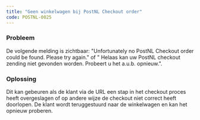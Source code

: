 ```yaml
---
title: "Geen winkelwagen bij PostNL Checkout order"
code: POSTNL-0025
---
```


<div class="columnLayout single" data-layout="single">
<div class="cell normal" data-type="normal">
<div class="innerCell">
<p><h3>Probleem</h3></p><p>De volgende melding is zichtbaar: "Unfortunately no PostNL Checkout order could be found. Please try again." of " Helaas kan uw PostNL checkout zending niet gevonden worden. Probeert u het a.u.b. opnieuw.".</p><p><h3>Oplossing</h3></p><p>Dit kan gebeuren als de klant via de URL een stap in het checkout proces heeft overgeslagen of op andere wijze de checkout niet correct heeft doorlopen. De klant wordt teruggestuurd naar de winkelwagen en kan het opnieuw proberen.</p></div>
</div>
</div>